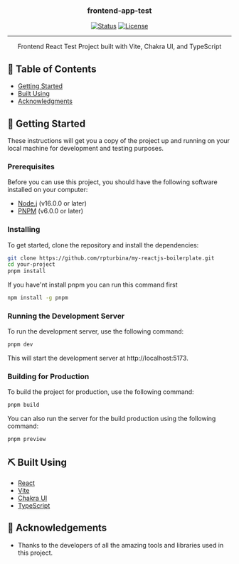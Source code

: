 <h3 align="center">frontend-app-test</h3>

<div align="center">

[![Status](https://img.shields.io/badge/status-active-success.svg)]()
[![License](https://img.shields.io/badge/license-MIT-blue.svg)](/LICENSE)

</div>

---

<p align="center"> Frontend React Test Project built with Vite, Chakra UI, and TypeScript
    <br> 
</p>

## 📝 Table of Contents

- [Getting Started](#getting_started)
- [Built Using](#built_using)
- [Acknowledgments](#acknowledgement)

## 🏁 Getting Started <a name = "getting_started"></a>

These instructions will get you a copy of the project up and running on your local machine for development and testing purposes.

### Prerequisites

Before you can use this project, you should have the following software installed on your computer:

- [Node.j](https://nodejs.org) (v16.0.0 or later)
- [PNPM](https://pnpm.io) (v6.0.0 or later)

### Installing

To get started, clone the repository and install the dependencies:

```bash
git clone https://github.com/rpturbina/my-reactjs-boilerplate.git
cd your-project
pnpm install
```

If you have'nt install pnpm you can run this command first

```bash
npm install -g pnpm
```

### Running the Development Server

To run the development server, use the following command:

```bash
pnpm dev
```

This will start the development server at http://localhost:5173.

### Building for Production

To build the project for production, use the following command:

```bash
pnpm build
```

You can also run the server for the build production using the following command:

```bash
pnpm preview
```

## ⛏️ Built Using <a name = "built_using"></a>

- [React](https://react.dev/)
- [Vite](https://vitejs.dev/)
- [Chakra UI](https://chakra-ui.com/)
- [TypeScript](https://www.typescriptlang.org/)

## 🎉 Acknowledgements <a name = "acknowledgement"></a>

- Thanks to the developers of all the amazing tools and libraries used in this project.
